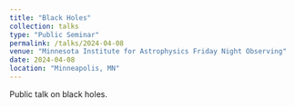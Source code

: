 ```yaml
---
title: "Black Holes"
collection: talks
type: "Public Seminar"
permalink: /talks/2024-04-08
venue: "Minnesota Institute for Astrophysics Friday Night Observing"
date: 2024-04-08
location: "Minneapolis, MN"
---
```

Public talk on black holes.
